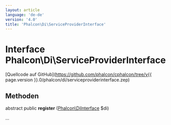 ```yaml
---
layout: article
language: 'de-de'
version: '4.0'
title: 'Phalcon\Di\ServiceProviderInterface'
---
```

# Interface **Phalcon\Di\ServiceProviderInterface**

[Quellcode auf GitHub](https://github.com/phalcon/cphalcon/tree/v{{ page.version }}.0/phalcon/di/serviceproviderinterface.zep)

## Methoden

abstract public **register** ([Phalcon\DiInterface](Phalcon_DiInterface) $di)

...